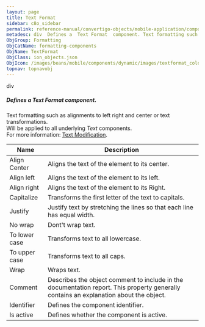 ```yaml
---
layout: page
title: Text Format
sidebar: c8o_sidebar
permalink: reference-manual/convertigo-objects/mobile-application/components/formatting-components/text-format/
metadesc: div  Defines a  Text Format  component. Text formatting such as alignments to left right and center or text transformations. Will be applied to all un
ObjGroup: Formatting
ObjCatName: formatting-components
ObjName: TextFormat
ObjClass: ion_objects.json
ObjIcon: /images/beans/mobile/components/dynamic/images/textformat_color_32x32.png
topnav: topnavobj
---
```

div<br/>

##### Defines a <i>Text Format</i> component.<br/>
Text formatting such as alignments to left right and center or text transformations.<br/>
Will be applied to all underlying <i>Text</i> components.<br/>
For more information: <a href='https://ionicframework.com/docs/v3/theming/css-utilities/#text-modification' target='_blank'>Text Modification</a>.

Name | Description 
--- | ---
Align Center | Aligns the text of the element to its center.
Align left | Aligns the text of the element to its left.
Align right | Aligns the text of the element to its Right.
Capitalize | Transforms the first letter of the text to capitals.
Justify | Justify text by stretching the lines so that each line has equal width.
No wrap | Dont't wrap text.
To lower case | Transforms text to all lowercase.
To upper case | Transforms text to all caps.
Wrap | Wraps text.
Comment | Describes the object comment to include in the documentation report.  This property generally contains an explanation about the object. 
Identifier | Defines the component identifier.  
Is active | Defines whether the component is active. 


